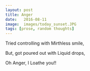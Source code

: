 ```yaml
---
layout: post
title: Anger
date:   2016-08-11
image:  images/today_sunset.JPG
tags: [prose, random thoughts]
---
```


Tried controlling with Mirthless smile, 

But, got poured out with Liquid drops,

Oh Anger, I Loathe you!!
